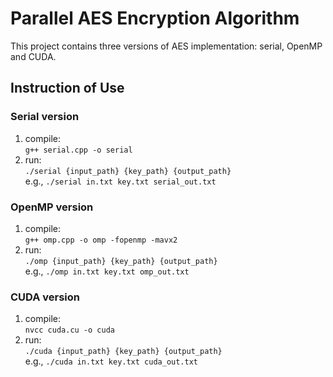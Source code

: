 # Parallel AES Encryption Algorithm
This project contains three versions of AES implementation: serial, OpenMP and CUDA.

## Instruction of Use
### Serial version  
1. compile:  
`g++ serial.cpp -o serial`  
2. run:  
`./serial {input_path} {key_path} {output_path}`  
e.g., `./serial in.txt key.txt serial_out.txt` 

### OpenMP version  
1. compile:  
`g++ omp.cpp -o omp -fopenmp -mavx2`  
2. run:  
`./omp {input_path} {key_path} {output_path}`  
e.g., `./omp in.txt key.txt omp_out.txt`

### CUDA version  
1. compile:  
`nvcc cuda.cu -o cuda`  
2. run:  
`./cuda {input_path} {key_path} {output_path}`  
e.g., `./cuda in.txt key.txt cuda_out.txt` 